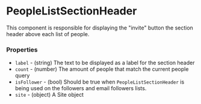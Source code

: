 # PeopleListSectionHeader

This component is responsible for displaying the "invite" button the section header above each list of people.

### Properties

- `label` - (string) The text to be displayed as a label for the section header
- `count` - (number) The amount of people that match the current people query
- `isFollower` - (bool) Should be true when `PeopleListSectionHeader` is being used on the followers and email followers lists.
- `site` - (object) A Site object
